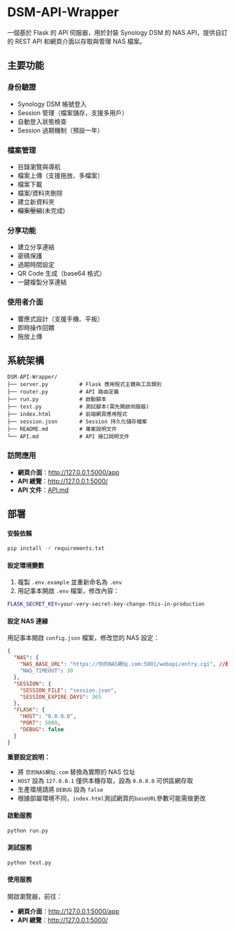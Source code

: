 # DSM-API-Wrapper

一個基於 Flask 的 API 伺服器，用於封裝 Synology DSM 的 NAS API，提供自訂的 REST API 和網頁介面以存取與管理 NAS 檔案。

## 主要功能

### 身份驗證
- Synology DSM 帳號登入
- Session 管理（檔案儲存，支援多用戶）
- 自動登入狀態檢查
- Session 過期機制（預設一年）

### 檔案管理
- 目錄瀏覽與導航
- 檔案上傳（支援拖放、多檔案）
- 檔案下載
- 檔案/資料夾刪除
- 建立新資料夾
- ~~檔案壓縮~~(未完成)

### 分享功能
- 建立分享連結
- 密碼保護
- 過期時間設定
- QR Code 生成（base64 格式）
- 一鍵複製分享連結

### 使用者介面
- 響應式設計（支援手機、平板）
- 即時操作回饋
- 拖放上傳

## 系統架構

```
DSM-API-Wrapper/
├── server.py          # Flask 應用程式主體與工具類別
├── router.py          # API 路由定義
├── run.py             # 啟動腳本
├── test.py            # 測試腳本(需先開啟伺服器)
├── index.html         # 前端網頁應用程式
├── session.json       # Session 持久化儲存檔案
├── README.md          # 專案說明文件
└── API.md             # API 接口說明文件
```

### 訪問應用
- **網頁介面**：http://127.0.0.1:5000/app
- **API 總覽**：http://127.0.0.1:5000/
- **API 文件**：[API.md](API.md)

## 部署

#### 安裝依賴
```bash
pip install -r requirements.txt
```

#### 設定環境變數
1. 複製 `.env.example` 並重新命名為 `.env`
2. 用記事本開啟 `.env` 檔案，修改內容：
```bash
FLASK_SECRET_KEY=your-very-secret-key-change-this-in-production
```

#### 設定 NAS 連線
用記事本開啟 `config.json` 檔案，修改您的 NAS 設定：
```json
{
  "NAS": {
    "NAS_BASE_URL": "https://你的NAS網址.com:5001/webapi/entry.cgi", //EX: "https://cwds.taivs.tp.edu.tw:5001/webapi/entry.cgi"
    "NAS_TIMEOUT": 30
  },
  "SESSION": {
    "SESSION_FILE": "session.json",
    "SESSION_EXPIRE_DAYS": 365
  },
  "FLASK": {
    "HOST": "0.0.0.0",
    "PORT": 5000,
    "DEBUG": false
  }
}
```

**重要設定說明：**
- 將 `您的NAS網址.com` 替換為實際的 NAS 位址
- `HOST` 設為 `127.0.0.1` 僅供本機存取，設為 `0.0.0.0` 可供區網存取
- 生產環境請將 `DEBUG` 設為 `false`
- 根據部屬環境不同，`index.html`測試網頁的`baseURL`參數可能需做更改

#### 啟動服務
```bash
python run.py
```

#### 測試服務
```bash
python test.py
```

#### 使用服務
開啟瀏覽器，前往：
- **網頁介面**：http://127.0.0.1:5000/app
- **API 總覽**：http://127.0.0.1:5000/
